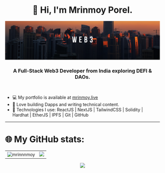 <h1 align="center">👋 Hi, I'm Mrinmoy Porel.</h1>

![profile-banner](/web3-banner.png)

<h3 align="center">A Full-Stack Web3 Developer from India exploring DEFI & DAOs.</h3>

<br/>

<ul>
  <li>💻 My portfolio is available at <a href="http://mrinmoy.live/" target="_blank" >mrinmoy.live</a></li>
  <li>💚 Love building Dapps and writing technical content.</li>
  <li>🔭 Technologies I use: ReactJS | NextJS | TailwindCSS | Solidity | Hardhat | EtherJS | IPFS | Git | GitHub</li>

</ul>

<hr/>

# 🌐 My GitHub stats:

<table>
  <tr>
    <td><img src="https://github-readme-stats.vercel.app/api?username=mrinnnmoy&show_icons=true&locale=en&theme=chartreuse-dark&hide_border=true" alt="mrinnnmoy" /></td>
    <td><img src="https://github-readme-streak-stats.herokuapp.com/?user=mrinnnmoy&theme=chartreuse-dark&hide_border=true&stroke=0000&background=060A0CD" /></td>
  </tr>
</table>

<div align="center">
<p><img src="https://github-readme-stats.vercel.app/api/top-langs?username=mrinnnmoy&show_icons=true&locale=en&layout=compact&theme=chartreuse-dark&hide_border=true" /></p>
  </div>
